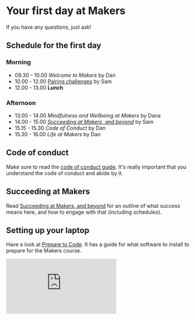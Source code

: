 # Your first day at Makers

If you have any questions, just ask!

## Schedule for the first day

### Morning

* 09.30 - 10.00 _Welcome to Makers_ by Dan
* 10.00 - 12.00 [Pairing challenges](https://github.com/makersacademy/skills-workshops/tree/master/week-1/pairing_challenges) by Sam
* 12.00 - 13.00 **Lunch**

### Afternoon
* 13.00 - 14.00 _Mindfulness and Wellbeing at Makers_ by Dana
* 14.00 - 15.00 _[Succeeding at Makers, and beyond](https://github.com/makersacademy/course/blob/master/goals/README.md)_ by Sam
* 15.15 - 15.30 _Code of Conduct_ by Dan
* 15.30 - 16.00 _Life at Makers_ by Dan

## Code of conduct

Make sure to read the [code of conduct guide](https://github.com/makersacademy/course/blob/master/code_of_conduct_guide.md).  It's really important that you understand the code of conduct and abide by it.

## Succeeding at Makers

Read [Succeeding at Makers, and beyond](https://github.com/makersacademy/course/blob/master/goals/README.md) for an outline of what success means here, and how to engage with that (including schedules).


## Setting up your laptop

Have a look at [Prepare to Code](http://www.preparetocode.io/).  It has a guide for what software to install to prepare for the Makers course.


![Tracking pixel](https://githubanalytics.herokuapp.com/course/sequence/apprenticeship/day_one_remote.md)
